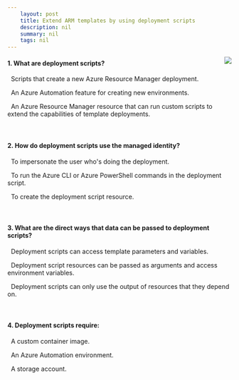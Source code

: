 ```yaml
---
    layout: post
    title: Extend ARM templates by using deployment scripts 
    description: nil
    summary: nil
    tags: nil
---
```



 <a target="_blank" href="https://docs.microsoft.com/en-us/learn/modules/extend-resource-manager-template-deployment-scripts/6-knowledge-check-deployment-scripts/"><i class="fas fa-external-link-alt"></i> </a>
 <img align="right" src="https://docs.microsoft.com/en-us/learn/achievements/extend-resource-manager-template-deployment-scripts.svg">
####  1. What are deployment scripts?


<i class='far fa-square'></i> &nbsp;&nbsp;Scripts that create a new Azure Resource Manager deployment.

<i class='far fa-square'></i> &nbsp;&nbsp;An Azure Automation feature for creating new environments.

<i class='fas fa-check-square' style='color: Dodgerblue;'></i> &nbsp;&nbsp;An Azure Resource Manager resource that can run custom scripts to extend the capabilities of template deployments.
<br />
<br />
<br />

####  2. How do deployment scripts use the managed identity?


<i class='far fa-square'></i> &nbsp;&nbsp;To impersonate the user who's doing the deployment.

<i class='fas fa-check-square' style='color: Dodgerblue;'></i> &nbsp;&nbsp;To run the Azure CLI or Azure PowerShell commands in the deployment script.

<i class='far fa-square'></i> &nbsp;&nbsp;To create the deployment script resource.
<br />
<br />
<br />

####  3. What are the direct ways that data can be passed to deployment scripts?


<i class='far fa-square'></i> &nbsp;&nbsp;Deployment scripts can access template parameters and variables.

<i class='fas fa-check-square' style='color: Dodgerblue;'></i> &nbsp;&nbsp;Deployment script resources can be passed as arguments and access environment variables.

<i class='far fa-square'></i> &nbsp;&nbsp;Deployment scripts can only use the output of resources that they depend on.
<br />
<br />
<br />

####  4. Deployment scripts require:


<i class='far fa-square'></i> &nbsp;&nbsp;A custom container image.

<i class='far fa-square'></i> &nbsp;&nbsp;An Azure Automation environment.

<i class='fas fa-check-square' style='color: Dodgerblue;'></i> &nbsp;&nbsp;A storage account.
<br />
<br />
<br />
